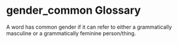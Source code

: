 # gender_common Glossary
A word has common gender if it can refer to either a grammatically masculine or a grammatically feminine person/thing.